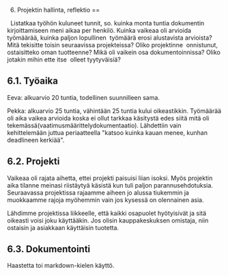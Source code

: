 6. Projektin hallinta, reflektio
==


 
Listatkaa työhön kuluneet tunnit, so. kuinka monta tuntia dokumentin 
kirjoittamiseen meni aikaa per henkilö.
Kuinka vaikeaa oli arvioida työmäärää, kuinka paljon lopullinen 
työmäärä erosi alustavista arvioista?
Mitä tekisitte toisin seuraavissa projekteissa? Oliko projektinne 
onnistunut, ostaisitteko oman tuotteenne?
Mikä oli vaikein osa dokumentoinnissa? Oliko jotakin mihin ette itse 
olleet tyytyväisiä?




6.1. Työaika
--

Eeva: alkuarvio 20 tuntia, todellinen suunnilleen sama. 

Pekka: alkuarvio 25 tuntia, vähintään 25 tuntia kului oikeastikkin. Työmäärää oli aika vaikea arvioida koska ei ollut tarkkaa käsitystä edes siitä mitä oli tekemässä(vaatimusmäärittelydokumentaatio). Lähdettiin vain kehittelemään juttua periaatteella "katsoo kuinka kauan menee, kunhan deadlineen kerkiää".

6.2. Projekti
--

Vaikeaa oli rajata aihetta, ettei projekti paisuisi liian isoksi. Myös projektin aika tilanne meinasi riistäytyä käsistä kun tuli paljon parannusehdotuksia. Seuraavassa projektissa rajaamme aiheen jo alussa tiukemmin ja muokkaamme rajoja myöhemmin vain jos kysessä on olennainen asia. 

Lähdimme projektissa liikkeelle, että kaikki osapuolet hyötyisivät ja sitä oikeasti voisi joku käyttääkin. Jos olisin kauppakeskuksen omistaja, niin ostaisin ja asiakkaan käyttäisin tuotetta. 

6.3. Dokumentointi
--

Haastetta toi markdown-kielen käyttö.


